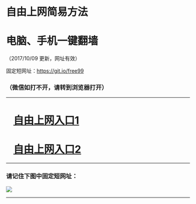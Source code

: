 ﻿# 自由上网简易方法

# 电脑、手机一键翻墙

（2017/10/09 更新，网址有效）

固定短网址：https://git.io/free99

### （微信如打不开，请转到浏览器打开）


***





# &nbsp;&nbsp; <a href="http://ft3201332735.fwq-tz-1001.info/fwqtz01.html?t=100900118666 " target="_blank">自由上网入口1</a>
# &nbsp;&nbsp; <a href="http://ft1771116600.fwq-tz-1002.info/fwqtz02.html?t=100900120334 " target="_blank">自由上网入口2</a>
***

### 请记住下图中固定短网址：

<img src="https://s3-us-west-2.amazonaws.com/fwq-1001/yjfq-20170905okok.png" /> 


***

